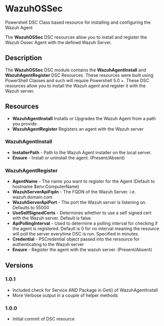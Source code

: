 # WazuhOSSec
Powershell DSC Class based resource for installing and configuring the Wazuh Agent

The **WazuhOSSec** DSC resources allow you to install and register the Wazuh Ossec Agent with the defined Wazuh Server.


## Description
The **WazuhOSSec** DSC module contains the **WazuhAgentInstall** and **WazuhAgentRegister** DSC Resources.  These resources were built using PowerShell Classes and such will require Powershell 5.0 +.  These DSC resources allow you to install the Wazuh agent and regster it with the Wazuh server.

## Resources
* **WazuhAgentInstall** Installs or Upgrades the Wazuh Agent from a path you provide.
* **WazuhAgentRegister** Registers an agent with the Wazuh server

### **WazuhAgentInstall**
* **InstallerPath** - Path to the Wazuh Agent installer on the local server.
* **Ensure** - Install or uninstall the agent. (Present/Absent)

### **WazuhAgentRegister**
* **AgentName** - The name you want to register for the Agent (Default to hostname $env:ComputerName)
* **WazuhServerApiFqdn** - The FQDN of the Wazuh Server. i.e. wazuh.domain.com
* **WazuhServerApiPort** - The port the Wazuh server is listening on.  Defaults to 55000
* **UseSelfSignedCerts** - Determines whether to use a self signed cert with the Wazuh server.  Default is false.
* **ApiPollingInterval** - Used to determine a polling interval for checking if the agent is registered.  Default is 0 for no interval meaning the resource will poll the server everytime DSC is run.  Specified in minutes.
* **Credential** - PSCredential object passed into the rersource for authenticating to the Wazuh server
* **Ensure** - Register the agent with the wazuh server. (Present/Absent)

## Versions
### 1.0.1
* Included check for Service AND Package in Get() of WazuhAgentInstall
* More Verbose output in a couple of helper methods

### 1.0.0
* Initial commit of DSC resource

